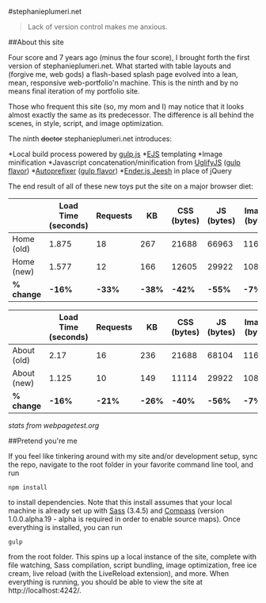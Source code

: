 #stephanieplumeri.net

> Lack of version control makes me anxious.

##About this site

Four score and 7 years ago (minus the four score), I brought forth the first version of stephanieplumeri.net. What started with table layouts and (forgive me, web gods) a flash-based splash page evolved into a lean, mean, responsive web-portfolio'n machine. This is the ninth and by no means final iteration of my portfolio site.

Those who frequent this site (so, my mom and I) may notice that it looks almost exactly the same as its predecessor. The difference is all behind the scenes, in style, script, and image optimization. 

The ninth ~~doctor~~ stephanieplumeri.net introduces:

*Local build process powered by [gulp.js](http://gulpjs.com/)
*[EJS](http://www.embeddedjs.com/) templating
*Image minification
*Javascript concatenation/minification from [UglifyJS](https://github.com/mishoo/UglifyJS) ([gulp flavor](https://github.com/terinjokes/gulp-uglify/))
*[Autoprefixer](https://github.com/postcss/autoprefixer) ([gulp flavor](https://www.npmjs.org/package/gulp-autoprefixer))
*[Ender.js Jeesh](https://github.com/ender-js/jeesh) in place of jQuery

The end result of all of these new toys put the site on a major browser diet:

|                     | Load Time (seconds)     | Requests     | KB       | CSS (bytes)     | JS (bytes)     | Images (bytes) |
| ------------------- | ----------------------- | ------------ | -------- | --------------- | -------------- | -------------- |
| Home (old)          | 1.875  				    | 18	       | 267      | 21688	        | 66963          | 116709         |
| Home (new)          | 1.577                   | 12           | 166      | 12605           | 29922          | 108053         |
| **% change**        | **-16%**                | **-33%**     | **-38%** | **-42%**        | **-55%**       | **-7%**        |

|                     | Load Time (seconds)     | Requests     | KB       | CSS (bytes)     | JS (bytes)     | Images (bytes) |
| ------------------- | ----------------------- | ------------ | -------- | --------------- | -------------- | -------------- |
| About (old)         | 2.17  				    | 16	       | 236      | 21688	        | 68104          | 116709         |
| About (new)         | 1.125                   | 10           | 149      | 11114           | 29922          | 108053         |
| **% change**        | **-16%**                | **-21%**     | **-26%** | **-40%**        | **-56%**       | **-7%**        |

*stats from webpagetest.org*

##Pretend you're me

If you feel like tinkering around with my site and/or development setup, sync the repo, navigate to the root folder in your favorite command line tool, and run

```
npm install
```

to install dependencies. Note that this install assumes that your local machine is already set up with [Sass](http://sass-lang.com/) (3.4.5) and [Compass](http://compass-style.org/) (version 1.0.0.alpha.19 - alpha is required in order to enable source maps). Once everything is installed, you can run 

```
gulp
```

from the root folder. This spins up a local instance of the site, complete with file watching, Sass compilation, script bundling, image optimization, free ice cream, live reload (with the LiveReload extension), and more. When everything is running, you should be able to view the site at http://localhost:4242/.